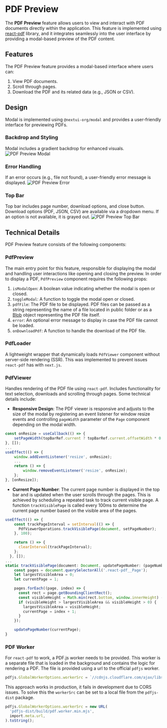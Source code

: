 # PDF Preview

The **PDF Preview** feature allows users to view and interact with PDF documents directly within the application. This feature is implemented using [react-pdf](https://www.npmjs.com/package/react-pdf) library, and it integrates seamlessly into the user interface by providing a modal-based preview of the PDF content.

## Features

The PDF Preview feature provides a modal-based interface where users can:

1. View PDF documents.
2. Scroll through pages.
3. Download the PDF and its related data (e.g., JSON or CSV).

## Design

Modal is implemented using `@nextui-org/modal` and provides a user-friendly interface for previewing PDFs.

### Backdrop and Styling 
Modal includes a gradient backdrop for enhanced visuals.
![PDF Preview Modal](/img/pdf_preview_backdrop.png)
### Error Handling 
If an error occurs (e.g., file not found), a user-friendly error message is displayed.
![PDF Preview Error](/img/pdf_preview_error.png)

### Top Bar
Top bar includes page number, download options, and close button. Download options (PDF, JSON, CSV) are available via a dropdown menu. If an option is not available, it is grayed out.
![PDF Preview Top Bar](/img/pdf_preview_download.png)

## Technical Details

PDF Preview feature consists of the following components:

### PdfPreview
The main entry point for this feature, responsible for displaying the modal and handling user interactions like opening and closing the preview. In order to display a PDF, `PdfPreview` component requires the following props:
1. `isModalOpen`: A boolean value indicating whether the modal is open or closed.
2. `toggleModal`: A function to toggle the modal open or closed.
3. `pdfFile`: The PDF file to be displayed. PDF files can be passed as a string representing the name of a file located in public folder or as a [Blob](https://developer.mozilla.org/en-US/docs/Web/API/Blob) object representing the PDF file itself. 
4. `error`: An optional error message to display in case the PDF file cannot be loaded.
5. `onDownloadPdf`: A function to handle the download of the PDF file.

### PdfLoader
A lightweight wrapper that dynamically loads `PdfViewer` component without server-side rendering (SSR). This was implemented to prevent issues `react-pdf` has with `next.js`. 

### PdfViewer 
Handles rendering of the PDF file using `react-pdf`. Includes functionality for text selection, downloads and scrolling through pages. Some technical details include:
- **Responsive Design**: The PDF viewer is responsive and adjusts to the size of the modal by registering an event listener for window resize events and controlling `pageWidth` parameter of the `Page` component depending on the modal width.
```typescript
const onResize = useCallback(() => {
    setPageWidth(topBarRef.current ? topBarRef.current.offsetWidth * 0.8 : window.innerWidth * 0.9);
}, []);
...
useEffect(() => {
    window.addEventListener('resize', onResize);
    ...
    return () => {
        window.removeEventListener('resize', onResize);
    };
}, [onResize]);
```
- **Current Page Number**: The current page number is displayed in the top bar and is updated when the user scrolls through the pages. This is achieved by scheduling a repeated task to track current visible page. A function `trackVisiblePage` is called every 100ms to determine the current page number based on the visible area of the pages.
```typescript
useEffect(() => {
    const trackPageInterval = setInterval(() => {
      PdfViewerOperations.trackVisiblePage(document, setPageNumber);
    }, 100);

    return () => {
      clearInterval(trackPageInterval);
    };
  }, []);
...
static trackVisiblePage(document: Document, updatePageNumber: (pageNumber: number) => void): void {
    const pages = document.querySelectorAll('.react-pdf__Page');
    let largestVisibleArea = 0;
    let currentPage = 1;

    pages.forEach((page, index) => {
      const rect = page.getBoundingClientRect();
      const visibleHeight = Math.min(rect.bottom, window.innerHeight) - Math.max(rect.top, 0);
      if (visibleHeight > largestVisibleArea && visibleHeight > 0) {
        largestVisibleArea = visibleHeight;
        currentPage = index + 1;
      }
    });

    updatePageNumber(currentPage);
}
```

### PDF Worker
For `react-pdf` to work, a PDF.js worker needs to be provided. This worker is a separate file that is loaded in the background and contains the logic for rendering a PDF. The file is provided using a url to the official `pdfjs` worker.
```typescript
pdfjs.GlobalWorkerOptions.workerSrc = `//cdnjs.cloudflare.com/ajax/libs/pdf.js/${pdfjs.version}/pdf.worker.min.mjs`;
```
This approach works in production, it fails in development due to CORS issues. To solve this the `workerSrc` can be set to a local file from the `pdfjs-dist` package.
```typescript
pdfjs.GlobalWorkerOptions.workerSrc = new URL(
  'pdfjs-dist/build/pdf.worker.min.mjs',
  import.meta.url,
).toString();
```